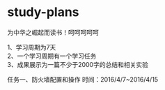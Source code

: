 # study-plans

为中华之崛起而读书！呵呵呵呵呵       

1、学习周期为7天    
2、一个学习周期有一个学习任务  
3、成果展示为一篇不少于2000字的总结和相关实验    

任务一、防火墙配置和操作
时间：2016/4/7~2016/4/15  

